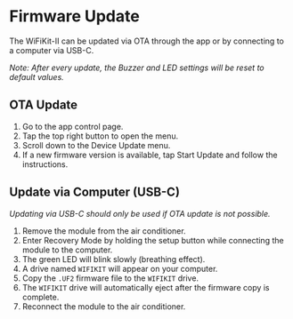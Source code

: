 # Firmware Update

The WiFiKit-II can be updated via OTA through the app or by connecting to a computer via USB-C.

_Note: After every update, the Buzzer and LED settings will be reset to default values._

## OTA Update
1. Go to the app control page.
2. Tap the top right button to open the menu.
3. Scroll down to the Device Update menu.
4. If a new firmware version is available, tap Start Update and follow the instructions.

## Update via Computer (USB-C)
_Updating via USB-C should only be used if OTA update is not possible._
1. Remove the module from the air conditioner.
2. Enter Recovery Mode by holding the setup button while connecting the module to the computer.
3. The green LED will blink slowly (breathing effect).
4. A drive named `WIFIKIT` will appear on your computer.
5. Copy the `.UF2` firmware file to the `WIFIKIT` drive.
6. The `WIFIKIT` drive will automatically eject after the firmware copy is complete.
7. Reconnect the module to the air conditioner.
